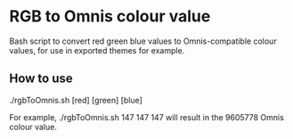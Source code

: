 # RGB to Omnis colour value
Bash script to convert red green blue values to Omnis-compatible colour values, for use in exported themes for example.

## How to use
./rgbToOmnis.sh [red] [green] [blue]

For example, ./rgbToOmnis.sh 147 147 147 will result in the 9605778 Omnis colour value.
